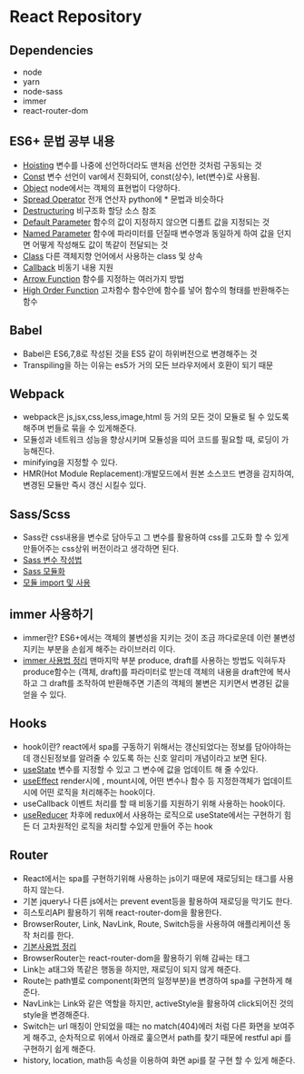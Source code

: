 # React  Repository

## Dependencies
- node
- yarn
- node-sass
- immer
- react-router-dom

## ES6+ 문법 공부 내용  
- [Hoisting](https://github.com/hyunseokjoo/prac_react/blob/main/basic_ES6%2B/hoisting.js)  변수를 나중에 선언하더라도 맨처음 선언한 것처럼 구동되는 것
- [Const](https://github.com/hyunseokjoo/prac_react/blob/main/basic_ES6%2B/const.js)  변수 선언이 var에서 진화되어, const(상수), let(변수)로 사용됨.
- [Object](https://github.com/hyunseokjoo/prac_react/blob/main/basic_ES6%2B/object.js)  node에서는 객체의 표현법이 다양하다.
- [Spread Operator](https://github.com/hyunseokjoo/prac_react/blob/main/basic_ES6%2B/spreadOperator.js) 전개 연산자 python에 * 문법과 비슷하다
- [Destructuring](https://github.com/hyunseokjoo/prac_react/blob/main/basic_ES6%2B/namedParameters.js)  비구조화 할당 소스 참조
- [Default Parameter](https://github.com/hyunseokjoo/prac_react/blob/main/basic_ES6%2B/defaultParameters.js)  함수의 값이 지정하지 않으면 디폴트 값을 지정되는 것
- [Named Parameter](https://github.com/hyunseokjoo/prac_react/blob/main/basic_ES6%2B/namedParameters.js) 함수에 파라미터를 던질때 변수명과 동일하게 하여 값을 던지면 어떻게 작성해도 값이 똑같이 전달되는 것 
- [Class](https://github.com/hyunseokjoo/prac_react/blob/main/basic_ES6%2B/class.js)  다른 객체지향 언어에서 사용하는 class 및 상속
- [Callback](https://github.com/hyunseokjoo/prac_react/blob/main/basic_ES6%2B/callback.js)  비동기 내용 지원
- [Arrow Function](https://github.com/hyunseokjoo/prac_react/blob/main/basic_ES6%2B/arrowFunction.js)  함수를 지정하는 여러가지 방법
- [High Order Function](https://github.com/hyunseokjoo/prac_react/blob/main/basic_ES6%2B/highOrderFunction.js) 고차함수 함수안에 함수를 넣어 함수의 형태를 반환해주는 함수

## Babel
- Babel은 ES6,7,8로 작성된 것을 ES5 같이 하위버전으로 변경해주는 것 
- Transpiling을 하는 이유는 es5가 거의 모든 브라우저에서 호환이 되기 때문

## Webpack
- webpack은 js,jsx,css,less,image,html 등 거의 모든 것이 모듈로 될 수 있도록 해주며 번들로 묶을 수 있게해준다.
- 모듈성과 네트워크 성능을 향상시키며 모듈성을 띠어 코드를 필요할 때, 로딩이 가능해진다.
- minifying을 지정할 수 있다.
- HMR(Hot Module Replacement):개발모드에서 원본 소스코드 변경을 감지하여, 변경된 모듈만 즉시 갱신 시킬수 있다.


## Sass/Scss
- Sass란 css내용을 변수로 담아두고 그 변수를 활용하여 css를 고도화 할 수 있게 만들어주는 css상위 버전이라고 생각하면 된다.
- [Sass 변수 작성법](https://github.com/hyunseokjoo/prac_react/blob/main/front_end/src/shared.scss)
- [Sass 모듈화](https://github.com/hyunseokjoo/prac_react/blob/main/front_end/src/Profile.module.scss)
- [모듈 import 및 사용](https://github.com/hyunseokjoo/prac_react/blob/main/front_end/src/Profile.js)

## immer 사용하기
- immer란? ES6+에서는 객체의 불변성을 지키는 것이 조금 까다로운데 이런 불변성 지키는 부분을 손쉽게 해주는 라이브러리 이다.
- [immer 사용법 정리](https://github.com/hyunseokjoo/prac_react/blob/main/front_end/src/immer_test.js) 맨마지막 부분 produce, draft를 사용하는 방법도 익혀두자produce함수는 (객체, draft)를 파라미터로 받는데 객체의 내용을 draft안에 복사하고 그 draft를 조작하여 반환해주면 기존의 객체의 불변은 지키면서 변경된 값을 얻을 수 있다.

## Hooks
- hook이란? react에서 spa를 구동하기 위해서는 갱신되었다는 정보를 담아야하는데 갱신된정보를 알려줄 수 있도록 하는 신호 알리미 개념이라고 보면 된다.
- [useState](https://github.com/hyunseokjoo/prac_react/blob/main/front_end/src/custom.js) 변수를 지정할 수 있고 그 변수에 값을 업데이트 해 줄 수있다.
- [useEffect](https://github.com/hyunseokjoo/prac_react/blob/main/front_end/src/custom.js) render시에 , mount시에, 어떤 변수나 함수 등 지정한객체가 업데이트 시에 어떤 로직을 처리해주는 hook이다.
- useCallback 이벤트 처리를 할 때 비동기를 지원하기 위해 사용하는 hook이다.
- [useReducer](https://github.com/hyunseokjoo/prac_react/blob/main/front_end/src/useReducer.js) 차후에 redux에서 사용하는 로직으로 useState에서는 구현하기 힘든 더 고차원적인 로직을 처리할 수있게 만들어 주는 hook


## Router
- React에서는 spa를 구현하기위해 사용하는 js이기 때문에 재로딩되는 <a>태그를 사용하지 않는다.
- 기본 jquery나 다른 js에서는 prevent event등을 활용하여 재로딩을 막기도 한다.
- 히스토리API 활용하기 위해 react-router-dom을 활용한다.
- BrowserRouter, Link, NavLink, Route, Switch등을 사용하여 애플리케이션 동작 처리를 한다.
- [기본사용법 정리](https://github.com/hyunseokjoo/prac_react/blob/main/front_end/src/useReducer.js)
- BrowserRouter는 react-router-dom을 활용하기 위해 감싸는 태그 
- Link는 a태그와 똑같은 행동을 하지만, 재로딩이 되지 않게 해준다.
- Route는 path별로 component(화면의 일정부분)을 변경하여 spa를 구현하게 해준다.
- NavLink는 Link와 같은 역할을 하지만, activeStyle을 활용하여 click되어진 것의 style을 변경해준다.
- Switch는 url 매칭이 안되었을 때는 no match(404)에러 처럼 다른 화면을 보여주게 해주고, 순차적으로 위에서 아래로 훑으면서 path를 찾기 때문에 restful api 를 구현하기 쉽게 해준다.
- history, location, math등 속성을 이용하여 화면 api를 잘 구현 할 수 있게 해준다.
  
